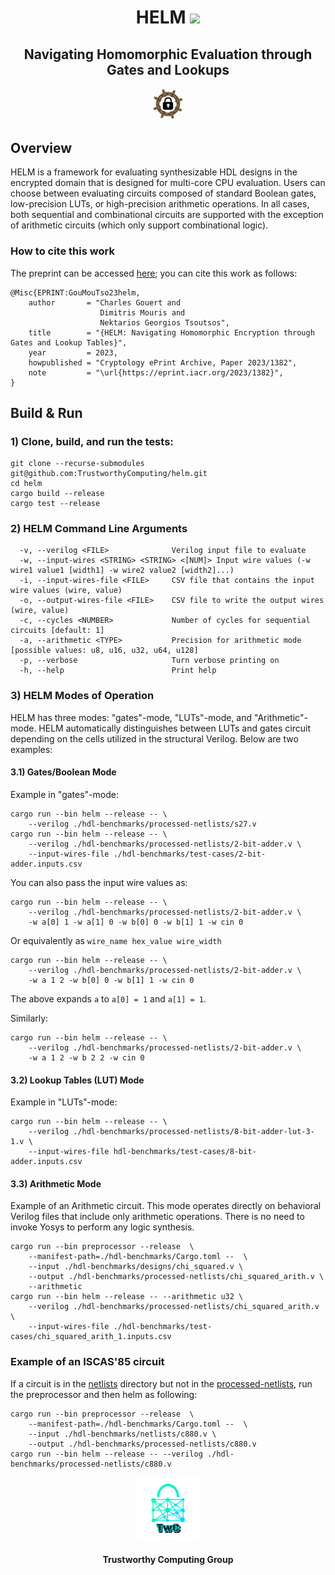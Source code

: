 <h1 align="center">HELM <a href="https://github.com/jimouris/helm/blob/main/LICENSE"><img src="https://img.shields.io/badge/license-MIT-blue.svg"></a> </h1>

<h2 align="center">Navigating Homomorphic Evaluation through Gates and Lookups</h2>

<p align="center">
    <img src="./logos/helm.png" height="10%" width="10%">
</p>

## Overview
HELM is a framework for evaluating synthesizable HDL designs in the encrypted
domain that is designed for multi-core CPU evaluation. Users can choose between
evaluating circuits composed of standard Boolean gates, low-precision LUTs, or
high-precision arithmetic operations.
In all cases, both sequential and combinational circuits are supported with the
exception of arithmetic circuits (which only support combinational logic).


### How to cite this work
The preprint can be accessed [here](https://eprint.iacr.org/2023/1382); you can cite this work as follows:
```
@Misc{EPRINT:GouMouTso23helm,
    author       = "Charles Gouert and
                    Dimitris Mouris and
                    Nektarios Georgios Tsoutsos",
    title        = "{HELM: Navigating Homomorphic Encryption through Gates and Lookup Tables}",
    year         = 2023,
    howpublished = "Cryptology ePrint Archive, Paper 2023/1382",
    note         = "\url{https://eprint.iacr.org/2023/1382}",
}
```


## Build & Run

### 1) Clone, build, and run the tests:
```shell
git clone --recurse-submodules git@github.com:TrustworthyComputing/helm.git
cd helm
cargo build --release
cargo test --release
```

### 2) HELM Command Line Arguments
```shell
  -v, --verilog <FILE>              Verilog input file to evaluate
  -w, --input-wires <STRING> <STRING> <[NUM]> Input wire values (-w wire1 value1 [width1] -w wire2 value2 [width2]...)
  -i, --input-wires-file <FILE>     CSV file that contains the input wire values (wire, value)
  -o, --output-wires-file <FILE>    CSV file to write the output wires (wire, value)
  -c, --cycles <NUMBER>             Number of cycles for sequential circuits [default: 1]
  -a, --arithmetic <TYPE>           Precision for arithmetic mode [possible values: u8, u16, u32, u64, u128]
  -p, --verbose                     Turn verbose printing on
  -h, --help                        Print help
```

### 3) HELM Modes of Operation

HELM has three modes: "gates"-mode, "LUTs"-mode, and "Arithmetic"-mode. HELM
automatically distinguishes between LUTs and gates circuit depending on the
cells utilized in the structural Verilog.
Below are two examples:


#### 3.1) Gates/Boolean Mode
Example in "gates"-mode:
```shell
cargo run --bin helm --release -- \
    --verilog ./hdl-benchmarks/processed-netlists/s27.v
cargo run --bin helm --release -- \
    --verilog ./hdl-benchmarks/processed-netlists/2-bit-adder.v \
    --input-wires-file ./hdl-benchmarks/test-cases/2-bit-adder.inputs.csv
```

You can also pass the input wire values as:
```shell
cargo run --bin helm --release -- \
    --verilog ./hdl-benchmarks/processed-netlists/2-bit-adder.v \
    -w a[0] 1 -w a[1] 0 -w b[0] 0 -w b[1] 1 -w cin 0
```

Or equivalently as `wire_name hex_value wire_width`
```shell
cargo run --bin helm --release -- \
    --verilog ./hdl-benchmarks/processed-netlists/2-bit-adder.v \
    -w a 1 2 -w b[0] 0 -w b[1] 1 -w cin 0
```
The above expands `a` to `a[0] = 1` and `a[1] = 1`.

Similarly:
```shell
cargo run --bin helm --release -- \
    --verilog ./hdl-benchmarks/processed-netlists/2-bit-adder.v \
    -w a 1 2 -w b 2 2 -w cin 0
```

#### 3.2) Lookup Tables (LUT) Mode
Example in "LUTs"-mode:
```shell
cargo run --bin helm --release -- \
    --verilog ./hdl-benchmarks/processed-netlists/8-bit-adder-lut-3-1.v \
    --input-wires-file hdl-benchmarks/test-cases/8-bit-adder.inputs.csv
```


#### 3.3) Arithmetic Mode
Example of an Arithmetic circuit.
This mode operates directly on behavioral Verilog files that include only
arithmetic operations. There is no need to invoke Yosys to perform any logic
synthesis.

```shell
cargo run --bin preprocessor --release  \
    --manifest-path=./hdl-benchmarks/Cargo.toml --  \
    --input ./hdl-benchmarks/designs/chi_squared.v \
    --output ./hdl-benchmarks/processed-netlists/chi_squared_arith.v \
    --arithmetic
cargo run --bin helm --release -- --arithmetic u32 \
    --verilog ./hdl-benchmarks/processed-netlists/chi_squared_arith.v \
    --input-wires-file ./hdl-benchmarks/test-cases/chi_squared_arith_1.inputs.csv
```


### Example of an ISCAS'85 circuit
If a circuit is in the [netlists](./hdl-benchmarks/netlists/) directory but not
in the [processed-netlists](./hdl-benchmarks/processed-netlists/), run the
preprocessor and then helm as following:

```shell
cargo run --bin preprocessor --release  \
    --manifest-path=./hdl-benchmarks/Cargo.toml --  \
    --input ./hdl-benchmarks/netlists/c880.v \
    --output ./hdl-benchmarks/processed-netlists/c880.v
cargo run --bin helm --release -- --verilog ./hdl-benchmarks/processed-netlists/c880.v
```

<p align="center">
    <img src="./logos/twc.png" height="20%" width="20%">
</p>
<h4 align="center">Trustworthy Computing Group</h4>
